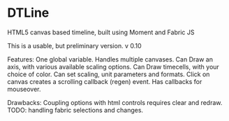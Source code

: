 # DTLine
HTML5 canvas based timeline, built using Moment and Fabric JS

This is a usable, but preliminary version.  v 0.10

Features: 
   One global variable.
   Handles multiple canvases.
   Can Draw an axis, with various available scaling options.
   Can Draw timecells, with your choice of color.
   Can set scaling, unit parameters and formats.
   Click on canvas creates a scrolling callback (regen) event.
   Has callbacks for mouseover.
   
Drawbacks:
   Coupling options with html controls requires clear and redraw.
   TODO: handling fabric selections and changes.
   
